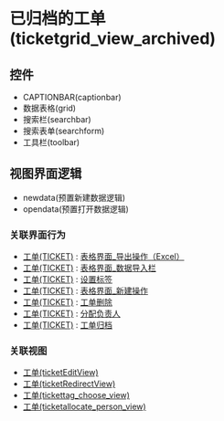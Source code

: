 # 已归档的工单(ticketgrid_view_archived)  <!-- {docsify-ignore-all} -->




<el-skeleton style="width:60%">
	<template #template>
		<div style="padding-bottom: 5px;">
			<div style="height:40px;display: flex;align-items: center;justify-content: space-between;">
				<el-tooltip content="页面标题">
					<el-skeleton-item variant="text" style="height:40px;"></el-skeleton-item>
				</el-tooltip>
				<el-tooltip content="搜索栏">
				    <el-skeleton-item variant="text" style="margin-left: 10px;height:40px;width:300px;"></el-skeleton-item>
				</el-tooltip>
				<el-skeleton style="width:250px;">
					<template #template>
						<el-tooltip content="工具栏">
							<div style="display: flex;align-items: center;justify-content:end">
								<el-skeleton-item variant="text" style="margin-left: 10px;height:40px;width:80px"></el-skeleton-item>
								<el-skeleton-item variant="text" style="margin-left: 10px;height:40px;width:80px"></el-skeleton-item>
								<el-skeleton-item variant="text" style="margin-left: 10px;height:40px;width:80px"></el-skeleton-item>
							</div>
						</el-tooltip>
					</template>
				</el-skeleton>
			</div>
		</div>
		<el-tooltip content="数据表格">
			<el-skeleton-item variant="p" style="height:300px"></el-skeleton-item>
		</el-tooltip>
	</template>
</el-skeleton>


## 控件
  * CAPTIONBAR(captionbar)
  * 数据表格(grid)
  * 搜索栏(searchbar)
  * 搜索表单(searchform)
  * 工具栏(toolbar)

## 视图界面逻辑
  * newdata(预置新建数据逻辑)
  * opendata(预置打开数据逻辑)


### 关联界面行为
  * [工单(TICKET)](module/ProdMgmt/Ticket) : [表格界面_导出操作（Excel）](module/ProdMgmt/Ticket#界面行为)
  * [工单(TICKET)](module/ProdMgmt/Ticket) : [表格界面_数据导入栏](module/ProdMgmt/Ticket#界面行为)
  * [工单(TICKET)](module/ProdMgmt/Ticket) : [设置标签](module/ProdMgmt/Ticket#界面行为)
  * [工单(TICKET)](module/ProdMgmt/Ticket) : [表格界面_新建操作](module/ProdMgmt/Ticket#界面行为)
  * [工单(TICKET)](module/ProdMgmt/Ticket) : [工单删除](module/ProdMgmt/Ticket#界面行为)
  * [工单(TICKET)](module/ProdMgmt/Ticket) : [分配负责人](module/ProdMgmt/Ticket#界面行为)
  * [工单(TICKET)](module/ProdMgmt/Ticket) : [工单归档](module/ProdMgmt/Ticket#界面行为)

### 关联视图
  * [工单(ticketEditView)](app/view/ticketEditView)
  * [工单(ticketRedirectView)](app/view/ticketRedirectView)
  * [工单(tickettag_choose_view)](app/view/tickettag_choose_view)
  * [工单(ticketallocate_person_view)](app/view/ticketallocate_person_view)

<script>
 const { createApp } = Vue
  createApp({
    data() {
      return {
        message: '!'
      }
    }
  }).use(ElementPlus).mount('#app')
</script>